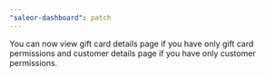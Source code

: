 ```yaml
---
"saleor-dashboard": patch
---
```


You can now view gift card details page if you have only gift card permissions and customer details page if you have only customer permissions.
